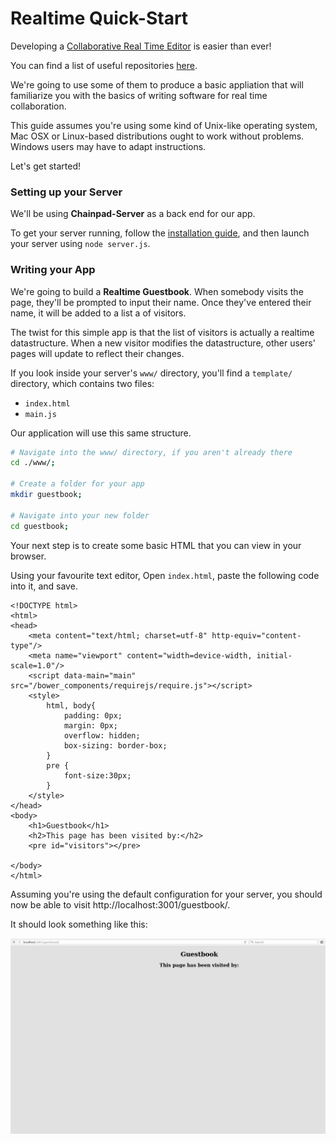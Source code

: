 # Realtime Quick-Start

Developing a [Collaborative Real Time Editor](https://en.wikipedia.org/wiki/Collaborative_real-time_editor) is easier than ever!

You can find a list of useful repositories [here](./REPOSITORIES.md).

We're going to use some of them to produce a basic appliation that will familiarize you with the basics of writing software for real time collaboration.

This guide assumes you're using some kind of Unix-like operating system, Mac OSX or Linux-based distributions ought to work without problems.
Windows users may have to adapt instructions.

Let's get started!

### Setting up your Server

We'll be using **Chainpad-Server** as a back end for our app.

To get your server running, follow the [installation guide](https://github.com/xwiki-labs/chainpad-server#installation), and then launch your server using `node server.js`.

### Writing your App

We're going to build a **Realtime Guestbook**.
When somebody visits the page, they'll be prompted to input their name.
Once they've entered their name, it will be added to a list a of visitors.

The twist for this simple app is that the list of visitors is actually a realtime datastructure.
When a new visitor modifies the datastructure, other users' pages will update to reflect their changes.

If you look inside your server's `www/` directory, you'll find a `template/` directory, which contains two files:

* `index.html`
* `main.js`

Our application will use this same structure.


```BASH
# Navigate into the www/ directory, if you aren't already there
cd ./www/;

# Create a folder for your app
mkdir guestbook;

# Navigate into your new folder
cd guestbook;
```

Your next step is to create some basic HTML that you can view in your browser.

Using your favourite text editor, Open `index.html`, paste the following code into it, and save.

```
<!DOCTYPE html>
<html>
<head>
    <meta content="text/html; charset=utf-8" http-equiv="content-type"/>
    <meta name="viewport" content="width=device-width, initial-scale=1.0"/>
    <script data-main="main" src="/bower_components/requirejs/require.js"></script>
    <style>
        html, body{
            padding: 0px;
            margin: 0px;
            overflow: hidden;
            box-sizing: border-box;
        }
        pre {
            font-size:30px;
        }
    </style>
</head>
<body>
    <h1>Guestbook</h1>
    <h2>This page has been visited by:</h2>
    <pre id="visitors"></pre>

</body>
</html>
```

Assuming you're using the default configuration for your server, you should now be able to visit http://localhost:3001/guestbook/.

It should look something like this:

![](./assets/guestbook-initial.png)


